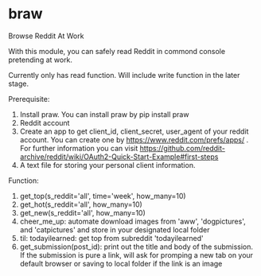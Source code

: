 # braw
Browse Reddit At Work 

With this module, you can safely read Reddit in commond console pretending at work. 

Currently only has read function. Will include write function in the later stage. 


Prerequisite: 
1. Install praw. You can install praw by pip install praw
2. Reddit account 
3. Create an app to get client_id, client_secret, user_agent of your reddit account. You can create one by https://www.reddit.com/prefs/apps/ . For further information you can visit https://github.com/reddit-archive/reddit/wiki/OAuth2-Quick-Start-Example#first-steps
4. A text file for storing your personal client information. 


Function: 
1. get_top(s_reddit='all', time='week', how_many=10)
2. get_hot(s_reddit='all', how_many=10)
3. get_new(s_reddit='all', how_many=10)
4. cheer_me_up: automate download images from 'aww', 'dogpictures', and 'catpictures' and store in your designated local folder 
5. til: todayilearned: get top from subreddit 'todayilearned'
6. get_submission(post_id): print out the title and body of the submission. If the submission is pure a link, will ask for promping a new tab on your default browser or saving to local folder if the link is an image


